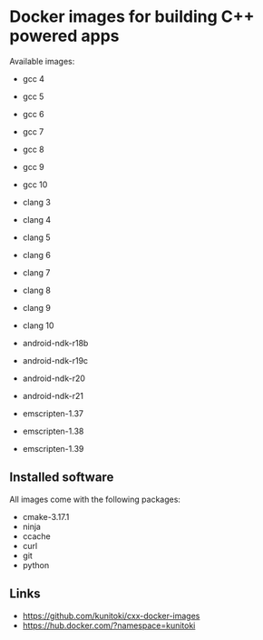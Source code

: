 # Docker images for building C++ powered apps

Available images:
- gcc 4
- gcc 5
- gcc 6
- gcc 7
- gcc 8
- gcc 9
- gcc 10

- clang 3
- clang 4
- clang 5
- clang 6
- clang 7
- clang 8
- clang 9
- clang 10

- android-ndk-r18b
- android-ndk-r19c
- android-ndk-r20
- android-ndk-r21

- emscripten-1.37
- emscripten-1.38
- emscripten-1.39

## Installed software
All images come with the following packages:
- cmake-3.17.1
- ninja
- ccache
- curl
- git
- python

## Links

- https://github.com/kunitoki/cxx-docker-images
- https://hub.docker.com/?namespace=kunitoki
